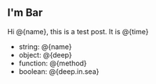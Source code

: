 ## I'm Bar

Hi @{name}, this is a test post. It is @{time}

- string: @{name}
- object: @{deep}
- function: @{method}
- boolean: @{deep.in.sea}
